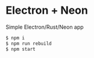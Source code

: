 # Electron + Neon

Simple Electron/Rust/Neon app


```bash
$ npm i
$ npm run rebuild
$ npm start
```
